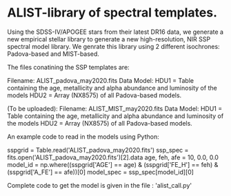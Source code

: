 # ALIST-library of spectral templates.

Using the SDSS-IV/APOGEE stars from their latest DR16 data, we generate a new empirical stellar library to generate a new high-resolution, NIR SSP spectral model library. We genrate this library using 2 different isochrones: Padova-based and MIST-based. 

The files conatining the SSP templates are:

Filename: ALIST_padova_may2020.fits
Data Model:
HDU1 = Table containing the age, metallicity and alpha abundance and luminosity of the models
HDU2 = Array (NX8575) of all Padova-based models.

(To be uploaded):
Filename: ALIST_MIST_may2020.fits 
Data Model:
HDU1 = Table containing the age, metallicity and alpha abundance and luminosity of the models
HDU2 = Array (NX8575) of all Padova-based models.

An example code to read in the models using Python:

sspgrid = Table.read('ALIST_padova_may2020.fits')
ssp_spec = fits.open('ALIST_padova_may2020.fits')[2].data
age, feh, afe = 10, 0.0, 0.0
model_id = np.where((sspgrid['AGE'] == age) & (sspgrid['FE_H'] == feh) & (sspgrid['A_FE'] == afe))[0]
model_spec = ssp_spec[model_id][0]

Complete code to get the model is given in the file : 'alist_call.py'
